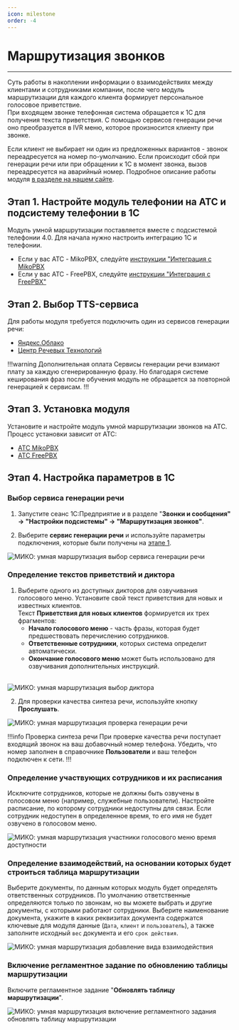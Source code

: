 ```yaml
---
icon: milestone
order: -4
---
```

# Маршрутизация звонков
---
Суть работы в накоплении информации о взаимодействиях между клиентами и сотрудниками компании, после чего модуль маршрутизации для каждого клиента формирует персональное голосовое приветствие. <br> При входящем звонке телефонная система обращается к 1С для получения текста приветствия. С помощью сервисов генерации речи оно преобразуется в IVR меню, которое произносится клиенту при звонке.  

Если клиент не выбирает ни один из предложенных вариантов - звонок переадресуется на номер по-умолчанию. Если происходит сбой при генерации речи или при обращении к 1С в момент звонка, вызов переадресуется на аварийный номер.
Подробное описание работы модуля <a href='https://telefon.miko.ru/products/smart-transfer/' target="_blank">в разделе на нашем сайте</a>.

## Этап 1. Настройте модуль телефонии на АТС и подсистему телефонии в 1С
Модуль умной маршрутизации поставляется вместе с подсистемой телефонии 4.0. Для начала нужно настроить интеграцию 1С и телефонии.
- Если у вас АТС - MikoPBX, следуйте <a href='/get-started/mikopbx' target="_blank">инструкции "Интеграция с MikoPBX</a>
- Если у вас АТС - FreePBX, следуйте <a href='/get-started/freepbx' target="_blank">инструкции "Интеграция с FreePBX"</a>

## Этап 2. Выбор TTS-сервиса

Для работы модуля требуется подключить один из сервисов генерации речи:
- <a href='yandex-tts' target="_blank">Яндекс.Облако</a>
- <a href='crt-tts' target="_blank">Центр Речевых Технологий</a>

!!!warning Дополнительная оплата
Сервисы генерации речи взимают плату за каждую сгенерированную фразу. Но благодаря системе кеширования фраз после
обучения модуль не обращается за повторной генерацией к сервисам.
!!!

## Этап 3. Установка модуля

Установите и настройте модуль умной маршрутизации звонков на АТС. Процесс установки зависит от АТС:
- <a href='/user-guides/routing/smart-ivr-miko' target="_blank">АТС MikoPBX</a>
- <a href='/user-guides/routing/smart-ivr-freepbx' target="_blank">АТС FreePBX</a>

## Этап 4. Настройка параметров в 1С
### Выбор сервиса генерации речи
1. Запустите сеанс 1С:Предприятие и в разделе "**Звонки и сообщения" -> "Настройки подсистемы" -> "Маршрутизация звонков"**.

2. Выберите **сервис генерации речи** и используйте параметры подключения, которые были получены на [этапе 1](#этап-1-настройте-модуль-телефонии-на-атс-и-подсистему-телефонии-в-1с).
   
<img class="miko-shadow"  
    src="/assets/rooting/mod_f_1.gif"
    alt="МИКО: умная маршрутизация выбор сервиса генерации речи"
/> 

### Определение текстов приветствий и диктора
1. Выберите одного из доступных дикторов для озвучивания голосового меню. Установите свой текст приветствия для
   новых и известных клиентов. <br>
   Текст **Приветствия для новых клиентов** формируется их трех фрагментов:
   - **Начало голосового меню** - часть фразы, которая будет предшествовать перечислению сотрудников. 
   - **Ответственные сотрудники**, которых система определит автоматически.
   - **Окончание голосового меню** может быть использовано для озвучивания дополнительных инструкций.
   <br>
   
<img class="miko-shadow"  
    src="/assets/rooting/mod_f_2.gif"
    alt="МИКО: умная маршрутизация выбор диктора"
/> 

2. Для проверки качества синтеза речи, используйте кнопку **Прослушать**.

<img class="miko-shadow"  
    src="/assets/rooting/dobav_vzaimod.gif"
    alt="МИКО: умная маршрутизация проверка генерации речи"
/> 
   
   !!!info Проверка синтеза речи
   При проверке качества речи поступает входящий звонок на ваш добавочный номер телефона. Убедить, что номер
   заполнен в справочнике **Пользователи** и ваш телефон подключен к сети. 
   !!!

### Определение участвующих сотрудников и их расписания

Исключите сотрудников, которые не должны быть озвучены в голосовом меню (например, служебные пользователи).
   Настройте расписание, по которому сотрудники недоступны для связи. Если сотрудник недоступен в определенное время,
   то его имя не будет озвучено в голосовом меню.

<img class="miko-shadow"  
    src="/assets/rooting/mod_f_4.gif"
    alt="МИКО: умная маршрутизация участники голосового меню время доступности"
/> 
   
### Определение взаимодействий, на основании которых будет строиться таблица маршрутизации

Выберите документы, по данным которых модуль будет определять ответственных сотрудников. По умолчанию ответственные
   определяются только по звонкам, но вы можете выбрать и другие документы, с которыми работают сотрудники.
   Выберите наименование документа, укажите в каких реквизитах документа содержатся ключевые для модуля данные
   (`Дата`, `клиент` и `пользователь`), а также заполните исходный `вес` документа и его `срок действия`.

<img class="miko-shadow"  
    src="/assets/rooting/dobav_vzaimod.gif"
    alt="МИКО: умная маршрутизация добавление вида взаимодействия"
/> 

### Включение регламентное задание по обновлению таблицы маршрутизации

Включите регламентное задание "**Обновлять таблицу маршрутизации**".

<img class="miko-shadow"  
    src="/assets/rooting/vkluchenie_reglam_zadan.gif"
    alt="МИКО: умная маршрутизация включение регламентного задания обновлять таблицу маршрутизации"
/>